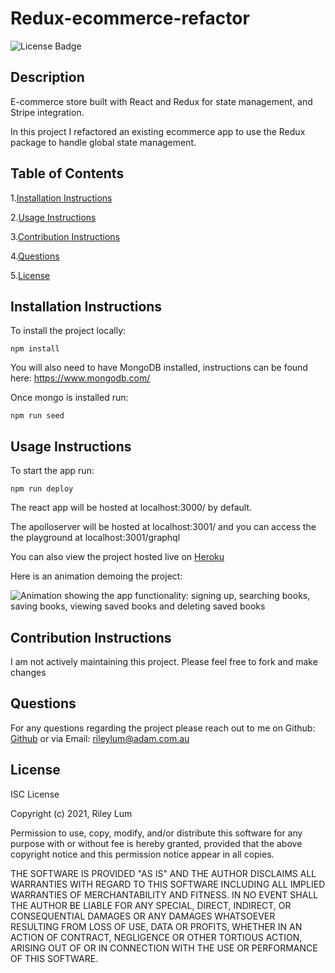 # Redux-ecommerce-refactor

![License Badge](https://img.shields.io/badge/license-ISC-blue)

## Description

E-commerce store built with React and Redux for state management, and Stripe integration.

In this project I refactored an existing ecommerce app to use the Redux package to handle global state management.

## Table of Contents

1.[Installation Instructions](#installation-instructions)

2.[Usage Instructions](#usage-instructions)

3.[Contribution Instructions](#contribution-instructions)

4.[Questions](#questions)

5.[License](#License)

## Installation Instructions

To install the project locally:

    npm install

You will also need to have MongoDB installed, instructions can be found here: https://www.mongodb.com/

Once mongo is installed run:

    npm run seed

## Usage Instructions

To start the app run:

    npm run deploy

The react app will be hosted at localhost:3000/ by default.

The apolloserver will be hosted at localhost:3001/ and you can access the the playground at localhost:3001/graphql

You can also view the project hosted live on [Heroku](https://riley-redux-webstore.herokuapp.com/)

Here is an animation demoing the project:

![Animation showing the app functionality: signing up, searching books, saving books, viewing saved books and deleting saved books](./MD_resources/demo.gif)

## Contribution Instructions

I am not actively maintaining this project. Please feel free to fork and make changes

## Questions

For any questions regarding the project please reach out to me on Github: [Github](https://github.com/rileylum) or via Email: rileylum@adam.com.au

## License

ISC License

Copyright (c) 2021, Riley Lum

Permission to use, copy, modify, and/or distribute this software for any
purpose with or without fee is hereby granted, provided that the above
copyright notice and this permission notice appear in all copies.

THE SOFTWARE IS PROVIDED "AS IS" AND THE AUTHOR DISCLAIMS ALL WARRANTIES
WITH REGARD TO THIS SOFTWARE INCLUDING ALL IMPLIED WARRANTIES OF
MERCHANTABILITY AND FITNESS. IN NO EVENT SHALL THE AUTHOR BE LIABLE FOR
ANY SPECIAL, DIRECT, INDIRECT, OR CONSEQUENTIAL DAMAGES OR ANY DAMAGES
WHATSOEVER RESULTING FROM LOSS OF USE, DATA OR PROFITS, WHETHER IN AN
ACTION OF CONTRACT, NEGLIGENCE OR OTHER TORTIOUS ACTION, ARISING OUT OF
OR IN CONNECTION WITH THE USE OR PERFORMANCE OF THIS SOFTWARE.
